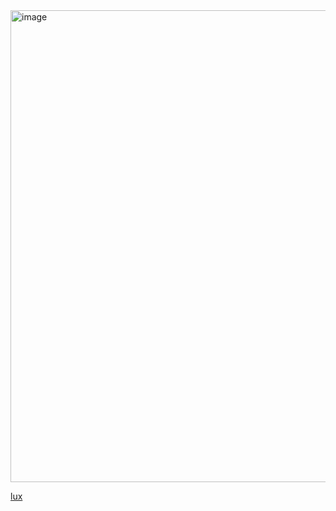 <img width="1274" height="755" alt="image" src="https://github.com/user-attachments/assets/899abeae-a004-4171-9209-9085a1502aa1" />



<a href="https://github.com/theluxlime">lux</a>
